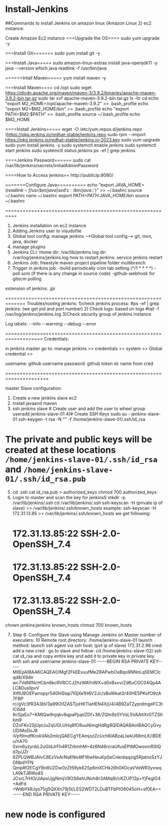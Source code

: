 # Install-Jenkins

##Commands to install Jenkins on amazon linux (Amazon Linux 2) ec2 instance:

Create Amazon Ec2 instance
===Upgrade the OS====
sudo yum upgrade -y

===Install Git=======
sudo yum install git -y


===Install Java=====
sudo amazon-linux-extras install java-openjdk11 -y
java --version
which java
readlink -f /usr/bin/java

======Intall Maven=====
yum install maven -y

===Install Maven====
cd /opt
sudo wget https://dlcdn.apache.org/maven/maven-3/3.9.2/binaries/apache-maven-3.9.2-bin.tar.gz
sudo tar xvf apache-maven-3.9.2-bin.tar.gz
ls -ltr
cd
echo "export M2_HOME=/opt/apache-maven-3.9.2" >> .bash_profile
echo "export M2=$M2_HOME/bin" >> .bash_profile
echo "export PATH=$M2:$PATH" >> .bash_profile
source ~/.bash_profile
echo $M2_HOME 


====Install Jenkins=====
wget -O /etc/yum.repos.d/jenkins.repo \https://pkg.jenkins.io/redhat-stable/jenkins.repo
sudo rpm --import https://pkg.jenkins.io/redhat-stable/jenkins.io-2023.key
sudo yum upgrade
sudo yum install jenkins -y
sudo systemctl enable jenkins
sudo systemctl start jenkins
sudo systemctl status jenkins
ps -ef | grep jenkins

====Jenkins Password======
sudo cat /var/lib/jenkins/secrets/initialAdminPassword

====How to Access jenkins==
http://publicip:8080/

=======Configure Java==========
echo "export JAVA_HOME=$(readlink -f /usr/bin/java | sed 's:/bin/java$::')" >> ~/.bashrc
source ~/.bashrc
nano ~/.bashrc
export PATH=$PATH:$JAVA_HOME/bin
source ~/.bashrc



==========================================================
1) Jenkins installation on ec2 instance
2) Adding Jenkins user to visudofile
3) Global tool config:
  manage jenkins -->Global tool config--> git, mvn, java, docker
4) manage plugins
5) Jenkins CLI:
   Home dir: /var/lib/jenkins
   log dir: /var/log/jenkins/jenkins.log
   how to restart jenkins: service jenkins restart
6) Jenkins Job:
   freestyle
   maven project
   pipeline
   folder
   multibranch
7) Trigger in jenkins job:
   -build periodically cron tab setting (*/1 * * * *)
   -poll scm (if there is any change in source code)
   -github-webhook for gitscm polling

extension of jenkins: .jpi


=============================================================
Troubleshooting jenkins:
1)check jenkins process:
  #ps -ef | grep jenkins: (we get pid and port number)
2) Check logs: based on logs
  #tail -f /var/log/jenkins/jenkins.log
3)Check security group of jenkins instance




Log labels:
--info
--warning
--debug
--error

===================================================================
Credentials:

in jenkins master go to:
manage jenkins >> credentials >> system >> Global credential >> 

username: github username
password: github token
id: name from cred

=====================================================================

master Slave configuration:
1) Create a new jenkins slave ec2
2) install javaand maven
3) ssh jenkins slave # Create user and add the user to wheel group
    useradd jenkins-slave-01
4)# Create SSH Keys
sudo su - jenkins-slave-01
ssh-keygen -t rsa -N "" -f /home/jenkins-slave-01/.ssh/id_rsa
# The private and public keys will be created at these locations `/home/jenkins-slave-01/.ssh/id_rsa` and `/home/jenkins-slave-01/.ssh/id_rsa.pub`
5) cd .ssh
  cat id_rsa.pub > authorized_keys
  chmod 700 authorized_keys
6) Login to master and scan the key for jenkinsS
  mkdir -p /var/lib/jenkins/.ssh
  cd /var/lib/jenkins/.ssh
  ssh-keyscan -H (private ip of slave) >> /var/lib/jenkins/.ssh/known_hosts
  example: ssh-keyscan -H 172.31.13.85 >> /var/lib/jenkins/.ssh/known_hosts
  we get following:
    # 172.31.13.85:22 SSH-2.0-OpenSSH_7.4
    # 172.31.13.85:22 SSH-2.0-OpenSSH_7.4
    # 172.31.13.85:22 SSH-2.0-OpenSSH_7.4

  chown jenkins:jenkins known_hosts
  chmod 700 known_hosts

7) Step 6: Configure the Slave using Manage Jenkins on Master
     number of executers: 10
     Remote root directory: /home/jenkins-slave-01
     launch method: launch ssh agent via ssh
         host: (pvt ip of slave) 172.31.2.98
         cred: add a new cred :
             go to slave and follow:
             cd /home/jenkins-slave-02/.ssh
             cat id_rsa and copy entire key and add it to private key in private key with ssh and username jenkins-slave-01
             -----BEGIN RSA PRIVATE KEY-----
MIIEpAIBAAKCAQEA0/Mgf2FkEExuufMeZ8APwbOsBqo9NNnLq5EMCIcqd8/X94ir
wc7VdNfNcHCbn6kcRVRCCJ2hzWAYnWX+d0xBxxvrZd6uCGC04Qp4ALC8DusllpvV
XtftUBOEFwnspyr540hlSlap7I0jXe1H6V2Jc/sBoWkat3/40HE5PKofO9zA7FBP
rc/gVc3fR3A3bV3a99Ol1ZASTjoHKTlaHEN4XjU4/4B9ZaTZyprdmgeFC3tIC6dd
9cSjaEo7+KMIQw9njqkv8qpaPjupIZDf+36/ZQIn9z0YVsL5VAAltXrGTZStlkm9
DZnFKv2SjUptJuZqUGLUHq8fO8uuNimgHdRg8QIDAQABAoIBAQCyGvyUDiMoDxJ8
iVpf9mdfKrokVAb2mIcjQAECgYEAmjozZcUch6IABzaLIwkU68mLK/iBDEu/nA70
0xrn6yzynbL2uGIdJrFh4R1ZrbmhM+4z6N46rcraUfusEPtMOwovmRXlQd7p/JZr
6ZPLQWBJAIvC8EzVsArNsKNn4tFWwHeuKpSeCnkrdqqzqj5RjatnxSzYJGNbdYFN
QmpRf2ECgYBn8UZDw0zZt59yk62Sp6mXCHk26h0XOcaVVeWR3yvwqLA9kTJBWo4S
JCsrL7rHO/JiApsUjgNmijV8OS6ehUNvh8r3AMq9i/cKZUP12p+YjFeglG4+AdFd
+WdbYkRJyo75g5QXXn79j5I/LES2WDT2LDuBTFbPIO6045oH+sf0EA==
-----END RSA PRIVATE KEY-----


new node is configured
===============================================================================
   




